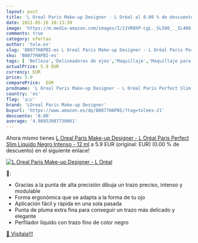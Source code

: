```yaml
---
layout: post
title: 'L Oreal Paris Make-up Designer - L Oréal al 0.00 % de descuento'
date: 2021-05-16 10:13:39
image: 'https://m.media-amazon.com/images/I/21VR0XP-cgL._SL500_._SL400_.jpg'
comments: true
category: ofertas
author: 'tole.es'
slug: 'B0077HAPBI-es L Oreal Paris Make-up Designer - L Oréal Paris Perfect...'
sku: 'B0077HAPBI-es'
tags: [ 'Belleza','Delineadores de ojos','Maquillaje','Maquillaje para ojos','loreal paris make-up designer','oréal', ]
actualPrice: 5.9 EUR
currency: EUR
price: 5.9
comparePrice:  EUR
prodname: 'L Oreal Paris Make-up Designer - L Oréal Paris Perfect Slim Líquido Negro Intenso - 12 ml'
country: 'es'
flag: '🇪🇸'
brand: 'LOreal Paris Make-up Designer'
buyurl: 'https://www.amazon.es/dp/B0077HAPBI/?tag=tolees-21'
descuento: '0.00'
average: '4.98953987730061'
---
```


Ahora mismo tienes [L Oreal Paris Make-up Designer - L Oréal Paris Perfect Slim Líquido Negro Intenso - 12 ml](https://www.amazon.es/dp/B0077HAPBI/?tag=tolees-21) a 5.9 EUR (original:  EUR) (0.00 %  de descuento) en el siguiente enlace!

[![L Oreal Paris Make-up Designer - L Oréal](https://m.media-amazon.com/images/I/21VR0XP-cgL._SL500_._SL400_.jpg)](https://www.amazon.es/dp/B0077HAPBI/?tag=tolees-21)

🔎:

- Gracias a la punta de alta precisión dibuja un trazo preciso, intenso y modulable
- Forma ergonómica que se adapta a la forma de tu ojo
- Aplicación fácil y rápida en una sola pasada
- Punta de pluma extra fina para conseguir un trazo más delicado y elegante
- Perfilador líquido con trazo fino de color negro

[🛒 Visítala!!!](https://www.amazon.es/dp/B0077HAPBI/?tag=tolees-21)
